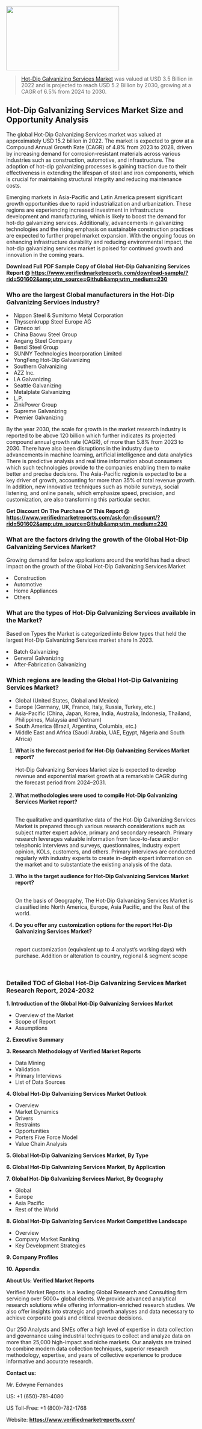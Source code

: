 <img src="https://ffe5etoiles.com/wp-content/uploads/2024/12/MST1-300x171.png" alt="" width="300" height="171" class="alignnone size-medium wp-image-20088" /><blockquote><p><p><a href="https://www.verifiedmarketreports.com/download-sample/?rid=501602&utm_source=Github&utm_medium=230" target="_blank">Hot-Dip Galvanizing Services Market</a> was valued at USD 3.5 Billion in 2022 and is projected to reach USD 5.2 Billion by 2030, growing at a CAGR of 6.5% from 2024 to 2030.</p></blockquote><p><h2>Hot-Dip Galvanizing Services Market Size and Opportunity Analysis</h2><p>The global Hot-Dip Galvanizing Services market was valued at approximately USD 15.2 billion in 2022. The market is expected to grow at a Compound Annual Growth Rate (CAGR) of 4.8% from 2023 to 2028, driven by increasing demand for corrosion-resistant materials across various industries such as construction, automotive, and infrastructure. The adoption of hot-dip galvanizing processes is gaining traction due to their effectiveness in extending the lifespan of steel and iron components, which is crucial for maintaining structural integrity and reducing maintenance costs.</p><p>Emerging markets in Asia-Pacific and Latin America present significant growth opportunities due to rapid industrialization and urbanization. These regions are experiencing increased investment in infrastructure development and manufacturing, which is likely to boost the demand for hot-dip galvanizing services. Additionally, advancements in galvanizing technologies and the rising emphasis on sustainable construction practices are expected to further propel market expansion. With the ongoing focus on enhancing infrastructure durability and reducing environmental impact, the hot-dip galvanizing services market is poised for continued growth and innovation in the coming years.</p></p><p class=""><strong>Download Full PDF Sample Copy of Global Hot-Dip Galvanizing Services Report @ <a href="https://www.verifiedmarketreports.com/download-sample/?rid=501602&amp;utm_source=Github&amp;utm_medium=230" target="_blank">https://www.verifiedmarketreports.com/download-sample/?rid=501602&amp;utm_source=Github&amp;utm_medium=230</a></strong></p><h3 id="" class="">Who are the largest Global manufacturers in the Hot-Dip Galvanizing Services industry?</h3><p><li>Nippon Steel & Sumitomo Metal Corporation</li><li> Thyssenkrupp Steel Europe AG</li><li> Gimeco srl</li><li> China Baowu Steel Group</li><li> Angang Steel Company</li><li> Benxi Steel Group</li><li> SUNNY Technologies Incorporation Limited</li><li> YongFeng Hot-Dip Galvanizing</li><li> Southern Galvanizing</li><li> AZZ Inc.</li><li> LA Galvanizing</li><li> Seattle Galvanizing</li><li> Metalplate Galvanizing</li><li> L.P.</li><li> ZinkPower Group</li><li> Supreme Galvanizing</li><li> Premier Galvanizing</li></p><div class=""><div class="" dir="" data-message-author-role="" data-message-id="" data-message-model-slug=""><div class=""><div class=""><div class=""><div class="" dir="" data-message-author-role="" data-message-id="" data-message-model-slug=""><div class=""><div class=""><p>By the year 2030, the scale for growth in the market research industry is reported to be above 120 billion which further indicates its projected compound annual growth rate (CAGR), of more than 5.8% from 2023 to 2030. There have also been disruptions in the industry due to advancements in machine learning, artificial intelligence and data analytics There is predictive analysis and real time information about consumers which such technologies provide to the companies enabling them to make better and precise decisions. The Asia-Pacific region is expected to be a key driver of growth, accounting for more than 35% of total revenue growth. In addition, new innovative techniques such as mobile surveys, social listening, and online panels, which emphasize speed, precision, and customization, are also transforming this particular sector.</p><p><strong>Get Discount On The Purchase Of This Report @&nbsp; <a href="https://www.verifiedmarketreports.com/ask-for-discount/?rid=501602&amp;utm_source=Github&amp;utm_medium=230" target="_blank">https://www.verifiedmarketreports.com/ask-for-discount/?rid=501602&amp;utm_source=Github&amp;utm_medium=230</a></strong></p></div></div></div></div></div></div></div></div><h3 id="" class="">What are the factors driving the growth of the Global Hot-Dip Galvanizing Services Market?</h3><p id="" class="">Growing demand for below applications around the world has had a direct impact on the growth of the Global Hot-Dip Galvanizing Services Market</p><p id="" class=""><li>Construction</li><li> Automotive</li><li> Home Appliances</li><li> Others</li></p><h3 id="" class="">What are the types of Hot-Dip Galvanizing Services available in the Market?</h3><p id="" class="">Based on Types the Market is categorized into Below types that held the largest Hot-Dip Galvanizing Services market share In 2023.</p><p id="" class=""><li>Batch Galvanizing</li><li> General Galvanizing</li><li> After-Fabrication Galvanizing</li></p><h3 id="" class="">Which regions are leading the Global Hot-Dip Galvanizing Services Market?</h3><ul><li>Global (United States, Global and Mexico)</li><li>Europe (Germany, UK, France, Italy, Russia, Turkey, etc.)</li><li>Asia-Pacific (China, Japan, Korea, India, Australia, Indonesia, Thailand, Philippines, Malaysia and Vietnam)</li><li>South America (Brazil, Argentina, Columbia, etc.)</li><li>Middle East and Africa (Saudi Arabia, UAE, Egypt, Nigeria and South Africa)</li></ul><p><ol><li><strong>What is the forecast period for Hot-Dip Galvanizing Services Market report?<br /></strong><br /><span data-sheets-root="1" data-sheets-value="{&quot;1&quot;:2,&quot;2&quot;:&quot;XXXX size is expected to develop revenue and exponential market growth at a remarkable CAGR during the forecast period from 2024&ndash;2030.&quot;}" data-sheets-userformat="{&quot;2&quot;:12674,&quot;4&quot;:{&quot;1&quot;:2,&quot;2&quot;:16776960},&quot;10&quot;:2,&quot;11&quot;:0,&quot;15&quot;:&quot;Arial&quot;,&quot;16&quot;:12}">Hot-Dip Galvanizing Services Market size is expected to develop revenue and exponential market growth at a remarkable CAGR during the forecast period from 2024&ndash;2031.</span><br /><br /></li><li><strong>What methodologies were used to compile Hot-Dip Galvanizing Services Market report?<br /><br /></strong><p>The qualitative and quantitative data of the&nbsp;Hot-Dip Galvanizing Services Market is prepared through various research considerations such as subject matter expert advice, primary and secondary research. Primary research leverages valuable information from face-to-face and/or telephonic interviews and surveys, questionnaires, industry expert opinion, KOLs, customers, and others. Primary interviews are conducted regularly with industry experts to create in-depth expert information on the market and to substantiate the existing analysis of the data.&nbsp;</p></li><li><strong>Who is the target audience for Hot-Dip Galvanizing Services Market report?<br /><br /></strong><p>On the basis of Geography, The&nbsp;Hot-Dip Galvanizing Services Market is classified into North America, Europe, Asia Pacific, and the Rest of the world.</p></li><li><strong>Do you offer any customization options for the report Hot-Dip Galvanizing Services Market?<br /><br /></strong><p>report customization (equivalent up to 4 analyst&rsquo;s working days) with purchase. Addition or alteration to country, regional &amp; segment scope</p><p>&nbsp;</p></li></ol></p><h3 id="" class="">Detailed TOC of Global Hot-Dip Galvanizing Services Market Research Report, 2024-2032</h3><p id="" class=""><strong>1. Introduction of the Global Hot-Dip Galvanizing Services Market</strong></p><ul><li>Overview of the Market</li><li>Scope of Report</li><li>Assumptions</li></ul><p id="" class=""><strong>2. Executive Summary</strong></p><p id="" class=""><strong>3. Research Methodology of&nbsp;Verified Market Reports</strong></p><ul><li>Data Mining</li><li>Validation</li><li>Primary Interviews</li><li>List of Data Sources</li></ul><p id="" class=""><strong>4. Global Hot-Dip Galvanizing Services Market Outlook</strong></p><ul><li>Overview</li><li>Market Dynamics</li><li>Drivers</li><li>Restraints</li><li>Opportunities</li><li>Porters Five Force Model</li><li>Value Chain Analysis</li></ul><p id="" class=""><strong>5. Global Hot-Dip Galvanizing Services Market, By&nbsp;Type</strong></p><p id="" class=""><strong>6. Global Hot-Dip Galvanizing Services Market, By Application</strong></p><p id="" class=""><strong>7. Global Hot-Dip Galvanizing Services Market, By Geography</strong></p><ul><li>Global</li><li>Europe</li><li>Asia Pacific</li><li>Rest of the World</li></ul><p id="" class=""><strong>8. Global Hot-Dip Galvanizing Services Market Competitive Landscape</strong></p><ul><li>Overview</li><li>Company Market Ranking</li><li>Key Development Strategies</li></ul><p id="" class=""><strong>9. Company Profiles</strong></p><p id="" class=""><strong>10. Appendix</strong></p><p id="" class=""><strong>About Us: Verified Market Reports</strong></p><p id="" class="">Verified Market Reports is a leading Global Research and Consulting firm servicing over 5000+ global clients. We provide advanced analytical research solutions while offering information-enriched research studies. We also offer insights into strategic and growth analyses and data necessary to achieve corporate goals and critical revenue decisions.</p><p id="" class="">Our 250 Analysts and SMEs offer a high level of expertise in data collection and governance using industrial techniques to collect and analyze data on more than 25,000 high-impact and niche markets. Our analysts are trained to combine modern data collection techniques, superior research methodology, expertise, and years of collective experience to produce informative and accurate research.</p><p id="" class=""><strong>Contact us:</strong></p><p id="" class="">Mr. Edwyne Fernandes</p><p id="" class="">US: +1 (650)-781-4080</p><p id="" class="">US Toll-Free: +1 (800)-782-1768</p><p id="" class="">Website: <a target="" data-test-app-aware-link=""><strong>https://www.verifiedmarketreports.com/</strong></a></p>
